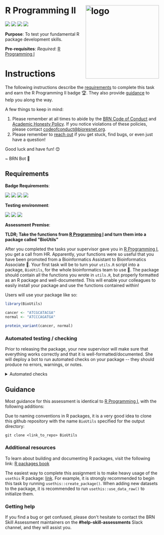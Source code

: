 # R Programming II <img src="https://api.badgr.io/public/badges/h3lCNmoHRjmqNI5D5Q6a-g/image" align="right" alt="logo" width="240" style = "border: none; float: right;">

[![](https://img.shields.io/static/v1?label=Language&message=R&color=%23276DC2)](https://brnteam.notion.site/e8c045b812d842f8bca8e339d22c38ad?v=6245e8becaa641bcafd276e5d910e402)
[![](https://img.shields.io/static/v1?label=Type&message=Software&color=darkgoldenrod)](https://brnteam.notion.site/e8c045b812d842f8bca8e339d22c38ad?v=6245e8becaa641bcafd276e5d910e402)
[![](https://img.shields.io/static/v1?label=Version&message=0.0.2a&color=purple)](https://brnteam.notion.site/e8c045b812d842f8bca8e339d22c38ad?v=6245e8becaa641bcafd276e5d910e402)
[![](https://img.shields.io/static/v1?label=Lifecycle&message=experimental&color=red)](https://brnteam.notion.site/e8c045b812d842f8bca8e339d22c38ad?v=6245e8becaa641bcafd276e5d910e402)

**Purpose**: To test your fundamental R package development skills. 

**Pre-requisites**: *Required*: [R Programming I](https://github.com/Bioinformatics-Research-Network/R-Programming-I) 

# Instructions

The following instructions describe the [requirements](#requirements) to complete this task and earn the R Programming II badge 🏆. They also provide [guidance](#guidance) to help you along the way. 

A few things to keep in mind:

1. Please remember at all times to abide by the [BRN Code of Conduct](https://docs.google.com/document/d/1q06RJbIsyIzLC828A7rBEhtfkujkj9kx7Y118AaWASA/edit?usp=sharing) and [Academic Honesty Policy](https://docs.google.com/document/d/1-Xoko7VDr0lK7olboGQ2CPmEnUTV3WmiDxwQQuGBgiQ/edit). If you notice violations of these policies, please contact codeofconduct@bioresnet.org. 
2. Please remember to [reach out](#getting-help) if you get stuck, find bugs, or even just have a question!

Good luck and have fun! 😊

~ BRN Bot 🤖



## Requirements

**Badge Requirements**:

[![](https://img.shields.io/static/v1?label=Tests&message=Required&color=lightsalmon)](https://brnteam.notion.site/e8c045b812d842f8bca8e339d22c38ad?v=6245e8becaa641bcafd276e5d910e402)
[![](https://img.shields.io/static/v1?label=Linting&message=Required&color=lightsalmon)](https://brnteam.notion.site/e8c045b812d842f8bca8e339d22c38ad?v=6245e8becaa641bcafd276e5d910e402)
[![](https://img.shields.io/static/v1?label=Coverage&message=Not%20required&color=whitesmoke)](https://brnteam.notion.site/e8c045b812d842f8bca8e339d22c38ad?v=6245e8becaa641bcafd276e5d910e402)
[![](https://img.shields.io/static/v1?label=Review&message=Not%20required&color=whitesmoke)](https://brnteam.notion.site/e8c045b812d842f8bca8e339d22c38ad?v=6245e8becaa641bcafd276e5d910e402)


**Testing environment**:

[![](https://img.shields.io/static/v1?label=Runs%20on&message=Ubuntu%2022.04%20LTS&color=%235e2750)](https://brnteam.notion.site/e8c045b812d842f8bca8e339d22c38ad?v=6245e8becaa641bcafd276e5d910e402)
[![](https://img.shields.io/static/v1?label=R-Version&message=4.2.0&color=cornflowerblue)](https://brnteam.notion.site/e8c045b812d842f8bca8e339d22c38ad?v=6245e8becaa641bcafd276e5d910e402)
[![](https://img.shields.io/static/v1?label=Packages-allowed&message=None&color=lightgray)](https://brnteam.notion.site/e8c045b812d842f8bca8e339d22c38ad?v=6245e8becaa641bcafd276e5d910e402)


**Assessment Premise**: 

**TLDR; Take the functions from [R Programming I](https://github.com/Bioinformatics-Research-Network/R-Programming-I) and turn them into a package called "BioUtils"**

After you completed the tasks your supervisor gave you in [R Programming I](https://github.com/Bioinformatics-Research-Network/R-Programming-I), you get a call from HR. Apparently, your functions were so useful that you have been promoted from a Bioinformatics Assistant to Bioinformatics Associate 🚀. Your first task will be to turn your `utils.R` script into a package, `BioUtils`, for the whole bioinformatics team to use 🎯. The package should contain all the functions you wrote in `utils.R`, but properly formatted as an R package and well-documented. This will enable your colleagues to easily install your package and use the functions contained within!

Users will use your package like so:

```R
library(BioUtils)

cancer <- "ATCGCATACGA"
normal <- "ATCCCAGATGA"

protein_variant(cancer, normal)
```


### Automated testing / checking

Prior to releasing the package, your new supervisor will make sure that everything works correctly and that it is well-formatted/documented. She will deploy a bot to run automated checks on your package -- they should produce no errors, warnings, or notes.

<details>
<summary>Automated checks</summary>

The bot will initiate an `R v4.2.0` session and install `BioUtils` package by running:

```R
devtools::build()
```

Then it will test the package by running:

```R
devtools::test()
```

Next, it will run CRAN checks:

```R
devtools::check(cran = TRUE, error_on="note")
````

Next, it will check the style of the package using `lintr` from the linux command line:

```shell
Rscript -e "errors <- lintr::lint_package(); print(errors); quit(save = 'no', status = length(errors))"
```

</details>


## Guidance

Most guidance for this assessment is identical to [R Programming I](https://github.com/Bioinformatics-Research-Network/R-Programming-I), with the following additions:

Due to naming conventions in R packages, it is a very good idea to clone this github repository with the name `BioUtils` specified for the output directory:

```shell
git clone <link_to_repo> BioUtils
```

### Additional resources

To learn about building and documenting R packages, visit the following link: [R packages book](https://r-pkgs.org/)

The easiest way to complete this assignment is to make heavy usage of the `usethis` R package: [link](https://usethis.r-lib.org/). For example, it is strongly recommended to begin this task by running `usethis::create_package()`. When adding new datasets to the package, it is recommended to run `usethis::use_data_raw()` to initialize them.

### Getting help

If you find a bug or get confused, please don't hesitate to contact the BRN Skill Assessment maintainers on the **#help-skill-assessments** Slack channel, and they will assist you. 
